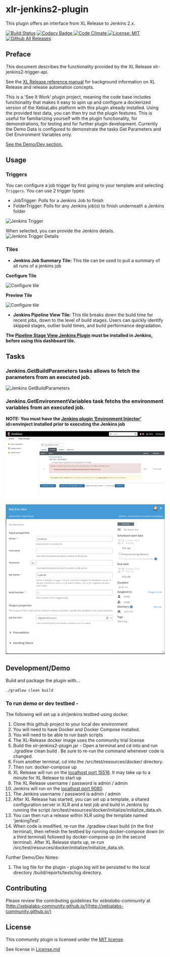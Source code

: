 # xlr-jenkins2-plugin

This plugin offers an interface from XL Release to Jenkins 2.x. 

[![Build Status][xlr-jenkins2-plugin-travis-image]][xlr-jenkins2-plugin-travis-url]
[![Codacy Badge][xlr-jenkins2-plugin-codacy-image] ][xlr-jenkins2-plugin-codacy-url]
[![Code Climate][xlr-jenkins2-plugin-code-climate-image] ][xlr-jenkins2-plugin-code-climate-url]
[![License: MIT][xlr-jenkins2-plugin-license-image] ][xlr-jenkins2-plugin-license-url]
[![Github All Releases][xlr-jenkins2-plugin-downloads-image] ]()


[xlr-jenkins2-plugin-travis-image]: https://travis-ci.org/xebialabs-community/xlr-jenkins2-plugin.svg?branch=master
[xlr-jenkins2-plugin-travis-url]: https://travis-ci.org/xebialabs-community/xlr-jenkins2-plugin
[xlr-jenkins2-plugin-codacy-image]: https://api.codacy.com/project/badge/Grade/a6f64efd62f341acb50f67c511d3fb42
[xlr-jenkins2-plugin-codacy-url]: https://www.codacy.com/app/joris-dewinne/xlr-jenkins2-plugin
[xlr-jenkins2-plugin-code-climate-image]: https://codeclimate.com/github/xebialabs-community/xlr-jenkins2-plugin/badges/gpa.svg
[xlr-jenkins2-plugin-code-climate-url]: https://codeclimate.com/github/xebialabs-community/xlr-jenkins2-plugin
[xlr-jenkins2-plugin-license-image]: https://img.shields.io/badge/License-MIT-yellow.svg
[xlr-jenkins2-plugin-license-url]: https://opensource.org/licenses/MIT
[xlr-jenkins2-plugin-downloads-image]: https://img.shields.io/github/downloads/xebialabs-community/xlr-jenkins2-plugin/total.svg

## Preface

This document describes the functionality provided by the XL Release xlr-jenkins2-trigger-api.

See the [XL Release reference manual](https://docs.xebialabs.com/xl-release) for background information on XL Release and release automation concepts.

This is a 'See It Work' plugin project, meaning the code base includes functionality that makes it easy to spin up and configure a dockerized version of the XebiaLabs platform with this plugin already installed. Using the provided test data, you can then try out the plugin features. This is useful for familiarizing yourself with the plugin functionality, for demonstrations, for testing and for further plugin development. Currently the Demo Data is configured to demonstrate the tasks Get Parameters and Get Environment Variables only.

[See the Demo/Dev section.](#developmentdemo)

## Usage

### Triggers

You can configure a job trigger by first going to your template and selecting `Triggers`. You can use 2 trigger types:

* JobTrigger: Polls for a Jenkins Job to finish
* FolderTrigger: Polls for any Jenkins job(s) to finish underneath a Jenkins folder
  
![Jenkins Trigger](images/jenkins_trigger.png)
  
When selected, you can provide the Jenkins details.
![Jenkins Trigger Details](images/jenkins_trigger_details.png)
 
### Tiles

* **Jenkins Job Summary Tile:**
This tile can be used to pull a summary of all runs of a jenkins job

**Configure Tile**

![Configure tile](images/jenkins_jobsummarytile_configure.png)

**Preview Tile**

![Configure tile](images/jenkins_jobsummarytile.png)
* **Jenkins Pipeline View Tile:**
This tile breaks down the build time for recent jobs, down to the level of build stages.  Users can quickly identify skipped stages, outlier build times, and build performance degradation.

**The [Pipeline Stage View Jenkins Plugin](https://github.com/jenkinsci/pipeline-stage-view-plugin) must be installed in Jenkins, before using this dashboard tile.**

## Tasks

### Jenkins.GetBuildParameters tasks allows to fetch the parameters from an executed job.

![Jenkins GetBuildParameters](images/jenkins_get_parameters.png) 

### Jenkins.GetEnvironmentVariables task fetchs the environment variables from an executed job.
  
  **NOTE: You must have the [Jenkins plugin ‘Environment Injector’](https://plugins.jenkins.io/envinject/) id=envinject installed prior to executing the Jenkins job**

![JenkinsPluginInstall](images/JenkinsPluginInstall.png)

![Jenkins GetEnvironmentVariables](images/jenkins_get_env_vars.png)

## Development/Demo

Build and package the plugin with...

```bash
./gradlew clean build
```

### To run demo or dev testbed -

The following will set up a xlr/jenkins testbed using docker. 

1. Clone this github project to your local dev environment
2. You will need to have Docker and Docker Compose installed.
3. You will need to be able to run bash scripts
4. The XL-Release docker image uses the community trial license
5. Build the xlr-jenkins2-plugin.jar - Open a terminal and cd into <xlr-jenkins2-plugin code base> and run ./gradlew clean build . Be sure to re-run the command whenever code is changed.
6. From another terminal, cd into the <xlr-jenkins2-plugin code base>/src/test/resources/docker/  directory.
7. Then run: docker-compose up 
8. XL Release will run on the [localhost port 15516](http://localhost:15516/). It may take up to a minute for XL Release to start up
9. The XL Release username / password is admin / admin
10. Jenkins will run on the [localhost port 9080](http://localhost:9080/). 
11. The Jenkins username / password is admin / admin
12. After XL Release has started, you can set up a template, a shared configuration server in XLR and a test job and build in Jenkins by running the script <xlr-jenkins2-plugin code base>/src/test/resources/docker/initialize/initialize_data.sh.
13. You can then run a release within XLR using the template named 'jenkingTest'.
14. When code is modified, re-run the ./gradlew clean build (in the first terminal), then refresh the testbed by running docker-compose down (in a third terminal) followed by docker-compose up (in the second terminal). After XL Release starts up, re-run <xlr-jenkins2-plugin code base>/src/test/resources/docker/initialize/initialize_data.sh.

Further Demo/Dev Notes:

1. The log file for the plugin - plugin.log will be persisted to the local directory <xlr-jenkins2-plugin code base>/build/reports/tests/log directory.

## Contributing

Please review the contributing guidelines for _xebialabs-community_ at [http://xebialabs-community.github.io/](http://xebialabs-community.github.io/)

## License

This community plugin is licensed under the [MIT license][xlr-jenkins2-plugin-license-url].

See license in [License.md](License.md)